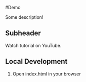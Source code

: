 #Demo

Some description!

## Subheader

Watch tutorial on YouTube.

## Local Development

1. Open index.html in your browser
